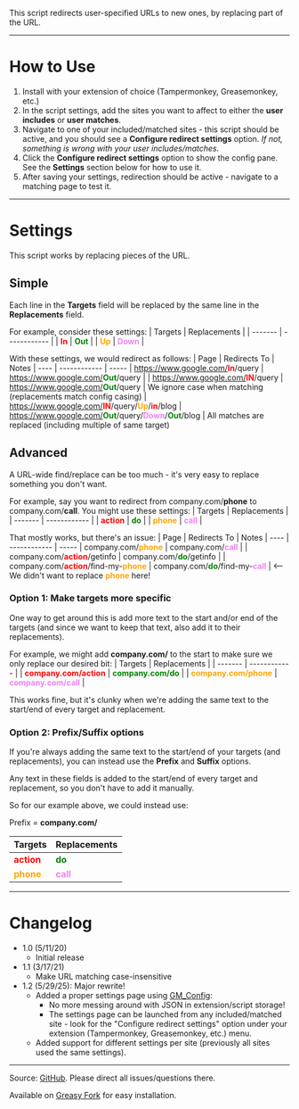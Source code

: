 This script redirects user-specified URLs to new ones, by replacing part of the URL.


----
# How to Use
1. Install with your extension of choice (Tampermonkey, Greasemonkey, etc.)
2. In the script settings, add the sites you want to affect to either the **user includes** or **user matches**.
3. Navigate to one of your included/matched sites - this script should be active, and you should see a **Configure redirect settings** option. *If not, something is wrong with your user includes/matches.*
4. Click the **Configure redirect settings** option to show the config pane. See the **Settings** section below for how to use it.
5. After saving your settings, redirection should be active - navigate to a matching page to test it.


----
# Settings
This script works by replacing pieces of the URL.

## Simple
Each line in the **Targets** field will be replaced by the same line in the **Replacements** field.

For example, consider these settings:
| Targets | Replacements |
| ------- | ------------ |
| <font color="red">**In**</font>   | <font color="green">**Out**</font>    |
| <font color="orange">**Up**</font> | <font color="violet">**Down**</font> |

With these settings, we would redirect as follows:
| Page | Redirects To | Notes
| ---- | ------------ | -----
| https://www.google.com/<font color="red">**In**</font>/query | https://www.google.com/<font color="green">**Out**</font>/query | 
| https://www.google.com/<font color="red">**IN**</font>/query | https://www.google.com/<font color="green">**Out**</font>/query | We ignore case when matching (replacements match config casing)
| https://www.google.com/<font color="red">**IN**</font>/query/<font color="orange">**Up**</font>/<font color="red">**in**</font>/blog | https://www.google.com/<font color="green">**Out**</font>/query/<font color="violet">**Down**</font>/<font color="green">**Out**</font>/blog | All matches are replaced (including multiple of same target)

## Advanced
A URL-wide find/replace can be too much - it's very easy to replace something you don't want.

For example, say you want to redirect from company.com/**phone** to company.com/**call**. You might use these settings:
| Targets | Replacements |
| ------- | ------------ |
| <font color="red">**action**</font>   | <font color="green">**do**</font>    |
| <font color="orange">**phone**</font> | <font color="violet">**call**</font> |

That mostly works, but there's an issue:
| Page | Redirects To | Notes
| ---- | ------------ | -----
| company.com/<font color="orange">**phone**</font> | company.com/<font color="violet">**call**</font> | 
| company.com/<font color="red">**action**</font>/getinfo | company.com/<font color="green">**do**</font>/getinfo |
| company.com/<font color="red">**action**</font>/find-my-<font color="orange">**phone**</font> | company.com/<font color="green">**do**</font>/find-my-<font color="violet">**call**</font> | <-- We didn't want to replace <font color="orange">**phone**</font> here!

### Option 1: Make targets more specific

One way to get around this is add more text to the start and/or end of the targets (and since we want to keep that text, also add it to their replacements).

For example, we might add **company.com/** to the start to make sure we only replace our desired bit:
| Targets | Replacements |
| ------- | ------------ |
| <font color="red">**company.com/action**</font>   | <font color="green">**company.com/do**</font>    |
| <font color="orange">**company.com/phone**</font> | <font color="violet">**company.com/call**</font> |

This works fine, but it's clunky when we're adding the same text to the start/end of every target and replacement.

### Option 2: Prefix/Suffix options

If you're always adding the same text to the start/end of your targets (and replacements), you can instead use the **Prefix** and **Suffix** options.

Any text in these fields is added to the start/end of every target and replacement, so you don't have to add it manually.

So for our example above, we could instead use:

Prefix = **company.com/**

| Targets | Replacements |
| ------- | ------------ |
| <font color="red">**action**</font>   | <font color="green">**do**</font>    |
| <font color="orange">**phone**</font> | <font color="violet">**call**</font> |


----
# Changelog
* 1.0 (5/11/20)
  * Initial release
* 1.1 (3/17/21)
  * Make URL matching case-insensitive
* 1.2 (5/29/25): Major rewrite!
  * Added a proper settings page using [GM_Config](https://github.com/sizzlemctwizzle/GM_config):
    * No more messing around with JSON in extension/script storage!
    * The settings page can be launched from any included/matched site - look for the "Configure redirect settings" option under your extension (Tampermonkey, Greasemonkey, etc.) menu.
  * Added support for different settings per site (previously all sites used the same settings).

---

Source: [GitHub](https://github.com/theborg3of5/Userscripts/tree/master/urlReplacerRedirector). Please direct all issues/questions there.

Available on [Greasy Fork](https://greasyfork.org/en/scripts/403100-url-replacer-redirector) for easy installation.